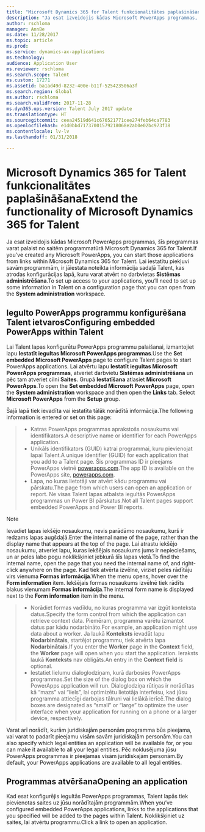 ```yaml
---
title: "Microsoft Dynamics 365 for Talent funkcionalitātes paplašināšana"
description: "Ja esat izveidojis kādas Microsoft PowerApps programmas, šīs programmas varat palaist no saitēm programmatūrā Microsoft Dynamics 365 for Talent."
author: rschloma
manager: AnnBe
ms.date: 11/28/2017
ms.topic: article
ms.prod: 
ms.service: dynamics-ax-applications
ms.technology: 
audience: Application User
ms.reviewer: rschloma
ms.search.scope: Talent
ms.custom: 17271
ms.assetid: ba1ad49d-8232-400e-b11f-525423506a3f
ms.search.region: Global
ms.author: rschloma
ms.search.validFrom: 2017-11-28
ms.dyn365.ops.version: Talent July 2017 update
ms.translationtype: HT
ms.sourcegitcommit: ceea24519d641c676521771cee274feb64ca7783
ms.openlocfilehash: e1d0bbd71737001579218068e2ab0e02bc973f38
ms.contentlocale: lv-lv
ms.lasthandoff: 01/31/2018

---
```

# <a name="extend-the-functionality-of-microsoft-dynamics-365-for-talent"></a><span data-ttu-id="07004-103">Microsoft Dynamics 365 for Talent funkcionalitātes paplašināšana</span><span class="sxs-lookup"><span data-stu-id="07004-103">Extend the functionality of Microsoft Dynamics 365 for Talent</span></span>
<span data-ttu-id="07004-104">Ja esat izveidojis kādas Microsoft PowerApps programmas, šīs programmas varat palaist no saitēm programmatūrā Microsoft Dynamics 365 for Talent.</span><span class="sxs-lookup"><span data-stu-id="07004-104">If you’ve created any Microsoft PowerApps, you can start those applications from links within Microsoft Dynamics 365 for Talent.</span></span> <span data-ttu-id="07004-105">Lai iestatītu piekļuvi savām programmām, ir jāiestata noteikta informācija sadaļā Talent, kas atrodas konfigurācijas lapā, kuru varat atvērt no darbvietas **Sistēmas administrēšana**.</span><span class="sxs-lookup"><span data-stu-id="07004-105">To set up access to your applications, you’ll need to set up some information in Talent on a configuration page that you can open from the **System administration** workspace.</span></span>

## <a name="configuring-embedded-powerapps-within-talent"></a><span data-ttu-id="07004-106">Iegulto PowerApps programmu konfigurēšana Talent ietvaros</span><span class="sxs-lookup"><span data-stu-id="07004-106">Configuring embedded PowerApps within Talent</span></span>
<span data-ttu-id="07004-107">Lai Talent lapas konfigurētu PowerApps programmu palaišanai, izmantojiet lapu **Iestatīt iegultas Microsoft PowerApps programmas**.</span><span class="sxs-lookup"><span data-stu-id="07004-107">Use the **Set embedded Microsoft PowerApps** page to configure Talent pages to start PowerApps applications.</span></span> <span data-ttu-id="07004-108">Lai atvērtu lapu **Iestatīt iegultas Microsoft PowerApps programmas**, atveriet darbvietu **Sistēmas administrēšana** un pēc tam atveriet cilni **Saites**. Grupā **Iestatīšana** atlasiet **Microsoft PowerApps**.</span><span class="sxs-lookup"><span data-stu-id="07004-108">To open the **Set embedded Microsoft PowerApps** page, open the **System administration** workspace and then open the **Links** tab. Select **Microsoft PowerApps** from the **Setup** group.</span></span> 

<span data-ttu-id="07004-109">Šajā lapā tiek ievadīta vai iestatīta tālāk norādītā informācija.</span><span class="sxs-lookup"><span data-stu-id="07004-109">The following information is entered or set on this page:</span></span> 

> - <span data-ttu-id="07004-110">Katras PowerApps programmas aprakstošs nosaukums vai identifikators.</span><span class="sxs-lookup"><span data-stu-id="07004-110">A descriptive name or identifier for each PowerApps application.</span></span>
> - <span data-ttu-id="07004-111">Unikāls identifikators (GUID) katrai programmai, kuru pievienojat lapai Talent.</span><span class="sxs-lookup"><span data-stu-id="07004-111">A unique identifier (GUID) for each application that you add to a Talent page.</span></span> <span data-ttu-id="07004-112">Šis programmas ID ir pieejams PowerApps vietnē [powerapps.com](http://powerapps.com/).</span><span class="sxs-lookup"><span data-stu-id="07004-112">The app ID is available on the PowerApps site, [powerapps.com](http://powerapps.com/).</span></span> 
> - <span data-ttu-id="07004-113">Lapa, no kuras lietotāji var atvērt kādu programmu vai pārskatu.</span><span class="sxs-lookup"><span data-stu-id="07004-113">The page from which users can open an application or report.</span></span> <span data-ttu-id="07004-114">Ne visas Talent lapas atbalsta iegultās PowerApps programmas un Power BI pārskatus.</span><span class="sxs-lookup"><span data-stu-id="07004-114">Not all Talent pages support embedded PowerApps and Power BI reports.</span></span> 

 > [!NOTE]
 >  <span data-ttu-id="07004-115">Ievadiet lapas iekšējo nosaukumu, nevis parādāmo nosaukumu, kurš ir redzams lapas augšdaļā.</span><span class="sxs-lookup"><span data-stu-id="07004-115">Enter the internal name of the page, rather than the display name that appears at the top of the page.</span></span> <span data-ttu-id="07004-116">Lai atrastu iekšējo nosaukumu, atveriet lapu, kuras iekšējais nosaukums jums ir nepieciešams, un ar peles labo pogu noklikšķiniet jebkurā šīs lapas vietā.</span><span class="sxs-lookup"><span data-stu-id="07004-116">To find the internal name, open the page that you need the internal name of, and right-click anywhere on the page.</span></span> <span data-ttu-id="07004-117">Kad tiek atvērta izvēlne, virziet peles rādītāju virs vienuma **Formas informācija**.</span><span class="sxs-lookup"><span data-stu-id="07004-117">When the menu opens, hover over the **Form information** item.</span></span> <span data-ttu-id="07004-118">Iekšējais formas nosaukums izvēlnē tiek rādīts blakus vienumam **Formas informācija**.</span><span class="sxs-lookup"><span data-stu-id="07004-118">The internal form name is displayed next to the **Form information** item in the menu.</span></span>
 
> - <span data-ttu-id="07004-119">Norādiet formas vadīklu, no kuras programma var izgūt konteksta datus.</span><span class="sxs-lookup"><span data-stu-id="07004-119">Specify the form control from which the application can retrieve context data.</span></span> <span data-ttu-id="07004-120">Piemēram, programma varētu izmantot datus par kādu nodarbināto.</span><span class="sxs-lookup"><span data-stu-id="07004-120">For example, an application might use data about a worker.</span></span> <span data-ttu-id="07004-121">Ja laukā **Konteksts** ievadāt lapu **Nodarbinātais**, startējot programmu, tiek atvērta lapa **Nodarbinātais**.</span><span class="sxs-lookup"><span data-stu-id="07004-121">If you enter the **Worker** page in the **Context** field, the **Worker** page will open when you start the application.</span></span> <span data-ttu-id="07004-122">Ieraksts laukā **Konteksts** nav obligāts.</span><span class="sxs-lookup"><span data-stu-id="07004-122">An entry in the **Context field** is optional.</span></span> 
> - <span data-ttu-id="07004-123">Iestatiet lielumu dialoglodziņam, kurā darbosies PowerApps programmas.</span><span class="sxs-lookup"><span data-stu-id="07004-123">Set the size of the dialog box on which the PowerApps application will run.</span></span> <span data-ttu-id="07004-124">Dialoglodziņa rūtiņas ir norādītas kā “mazs” vai “liels”, lai optimizētu lietotāja interfeisu, kad jūsu programma attiecīgi darbojas tālruni vai lielākā ierīcē.</span><span class="sxs-lookup"><span data-stu-id="07004-124">The dialog boxes are designated as “small” or “large” to optimize the user interface when your application for running on a phone or a larger device, respectively.</span></span> 

<span data-ttu-id="07004-125">Varat arī norādīt, kurām juridiskajām personām programma būs pieejama, vai varat to padarīt pieejamu visām savām juridiskajām personām.</span><span class="sxs-lookup"><span data-stu-id="07004-125">You can also specify which legal entities an application will be available for, or you can make it available to all your legal entities.</span></span> <span data-ttu-id="07004-126">Pēc noklusējuma jūsu PowerApps programmas ir pieejamas visām juridiskajām personām.</span><span class="sxs-lookup"><span data-stu-id="07004-126">By default, your PowerApps applications are available to all legal entities.</span></span>

## <a name="opening-an-application"></a><span data-ttu-id="07004-127">Programmas atvēršana</span><span class="sxs-lookup"><span data-stu-id="07004-127">Opening an application</span></span>
<span data-ttu-id="07004-128">Kad esat konfigurējis iegultās PowerApps programmas, Talent lapās tiek pievienotas saites uz jūsu norādītajām programmām.</span><span class="sxs-lookup"><span data-stu-id="07004-128">When you’ve configured embedded PowerApps applications, links to the applications that you specified will be added to the pages within Talent.</span></span> <span data-ttu-id="07004-129">Noklikšķiniet uz saites, lai atvērtu programmu.</span><span class="sxs-lookup"><span data-stu-id="07004-129">Click a link to open an application.</span></span> 



